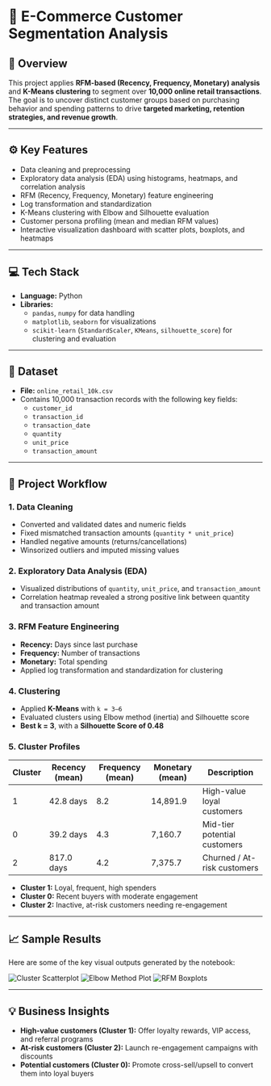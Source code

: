 # 🛒 E-Commerce Customer Segmentation Analysis

## 📌 Overview
This project applies **RFM-based (Recency, Frequency, Monetary) analysis** and **K-Means clustering** to segment over **10,000 online retail transactions**.  
The goal is to uncover distinct customer groups based on purchasing behavior and spending patterns to drive **targeted marketing, retention strategies, and revenue growth**.

---

## ⚙️ Key Features
- Data cleaning and preprocessing  
- Exploratory data analysis (EDA) using histograms, heatmaps, and correlation analysis  
- RFM (Recency, Frequency, Monetary) feature engineering  
- Log transformation and standardization  
- K-Means clustering with Elbow and Silhouette evaluation  
- Customer persona profiling (mean and median RFM values)  
- Interactive visualization dashboard with scatter plots, boxplots, and heatmaps

---

## 💻 Tech Stack
- **Language:** Python  
- **Libraries:**  
  - `pandas`, `numpy` for data handling  
  - `matplotlib`, `seaborn` for visualizations  
  - `scikit-learn` (`StandardScaler`, `KMeans`, `silhouette_score`) for clustering and evaluation

---

## 📂 Dataset
- **File:** `online_retail_10k.csv`  
- Contains 10,000 transaction records with the following key fields:  
  - `customer_id`  
  - `transaction_id`  
  - `transaction_date`  
  - `quantity`  
  - `unit_price`  
  - `transaction_amount`

---

## 🚀 Project Workflow

### 1. Data Cleaning
- Converted and validated dates and numeric fields  
- Fixed mismatched transaction amounts (`quantity * unit_price`)  
- Handled negative amounts (returns/cancellations)  
- Winsorized outliers and imputed missing values

### 2. Exploratory Data Analysis (EDA)
- Visualized distributions of `quantity`, `unit_price`, and `transaction_amount`  
- Correlation heatmap revealed a strong positive link between quantity and transaction amount

### 3. RFM Feature Engineering
- **Recency:** Days since last purchase  
- **Frequency:** Number of transactions  
- **Monetary:** Total spending  
- Applied log transformation and standardization for clustering

### 4. Clustering
- Applied **K-Means** with `k = 3–6`  
- Evaluated clusters using Elbow method (inertia) and Silhouette score  
- **Best k = 3**, with a **Silhouette Score of 0.48**

### 5. Cluster Profiles
| Cluster | Recency (mean) | Frequency (mean) | Monetary (mean) | Description                    |
|---------|----------------|------------------|------------------|--------------------------------|
| 1       | 42.8 days       | 8.2               | 14,891.9           | High-value loyal customers |
| 0       | 39.2 days       | 4.3               | 7,160.7              | Mid-tier potential customers |
| 2       | 817.0 days     | 4.2               | 7,375.7              | Churned / At-risk customers |

- **Cluster 1:** Loyal, frequent, high spenders  
- **Cluster 0:** Recent buyers with moderate engagement  
- **Cluster 2:** Inactive, at-risk customers needing re-engagement

---

## 📈 Sample Results
Here are some of the key visual outputs generated by the notebook:

![Cluster Scatterplot](visuals/scatter_clusters.png)
![Elbow Method Plot](visuals/elbow_plot.png)
![RFM Boxplots](visual/rfm_boxplots.png)

---

## 💡 Business Insights
- **High-value customers (Cluster 1):** Offer loyalty rewards, VIP access, and referral programs  
- **At-risk customers (Cluster 2):** Launch re-engagement campaigns with discounts  
- **Potential customers (Cluster 0):** Promote cross-sell/upsell to convert them into loyal buyers
